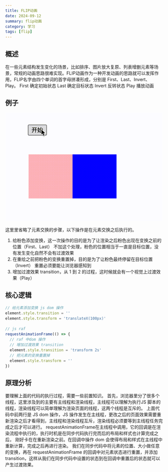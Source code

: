 ```yaml
---
title: FLIP动画
date: 2024-09-12
summary: flip动画
category: 学习
tags: [flip]
---
```


## 概述

在一些元素结构发生变化的场景，比如排序、图片放大复原、列表增删元素等场景，常规的动画思路很难实现。FLIP动画作为一种开发动画的思路就可以发挥作用，FLIP名字由四个单词的首字母拼凑形成，分别是 First、Last、Invert、Play。
First 确定初始状态
Last 确定目标状态
Invert 反转状态
Play 播放动画

## 例子

![示例图](/public/flip.gif)

这里里省略了元素交换的步骤，以下操作是在元素交换之后执行的。
1. 给粉色添加变换，这一次操作的目的是为了让渲染之后粉色出现在变换之前的位置（First、Last）
不加这个处理，粉色的位置相当于一直是目标位置，没有发生变化自然不会有过渡效果
2. 在重绘之前把粉色的变换重置掉，目的是为了让粉色最终停留在目标位置（Invert）
重置必须要能让浏览器感知到
3. 增加过渡效果 transition，从 1  到 2 的过程，这时候就会有一个视觉上过渡效果（Play）

## 核心逻辑

```js
// 给元素添加变换 js dom 操作
element.style.transition = ''
element.style.transform = 'translateX(100px)'

// js raf
requestAnimationFrame(() => {
  // raf 中dom 操作
  // 增加过渡效果 transition
  element.style.transition = 'transform 2s'
  // 把元素的变换重置掉
  element.style.transform = ''
})
```

## 原理分析

要理解上面的代码的执行过程，需要一些前置知识。
首先，浏览器里分了很多个线程，这里涉及到的主要有主线程和渲染线程，主线程可以理解为执行JS 脚本的线程，渲染线程可以简单理解为渲染页面的线程，这两个线程是互斥的。
上面代码中前两行是 JS dom 操作，JS 操作发生在主线程，更改之后的页面效果需要重新渲染之后才看得到，主线程和渲染线程互斥，渲染线程必须要等到主线程任务完成之后才可以进行。
requestAnimationFrame在主线程中调用，它的回调是在渲染流程中执行的，执行时机是在同步代码执行完而后的布局和样式也计算完成之后， 刚好卡在在重新渲染之前。在回调中操作 dom 会使得布局和样式在主线程中重新计算，完成之后再进行渲染。
我们在同步代码中将元素的位置、大小做任意的变换，再在 requestAnimationFrame 的回调中对元素状态进行重置，并添加transition，这样从我们在同步代码中设置的状态到在回调中重置后的状态就可以产生过渡效果。
